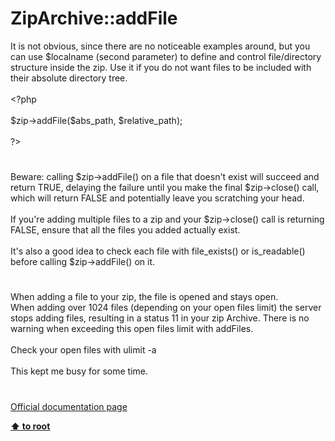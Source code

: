 # ZipArchive::addFile




<div class="phpcode"><span class="html">
It is not obvious, since there are no noticeable examples around, but you can use $localname (second parameter) to define and control file/directory structure inside the zip. Use it if you do not want files to be included with their absolute directory tree.
<br>
<br><span class="default">&lt;?php
<br>
<br>$zip</span><span class="keyword">-&gt;</span><span class="default">addFile</span><span class="keyword">(</span><span class="default">$abs_path</span><span class="keyword">, </span><span class="default">$relative_path</span><span class="keyword">);
<br>
<br></span><span class="default">?&gt;</span>
</span>
</div>
  

#


<div class="phpcode"><span class="html">
Beware: calling $zip-&gt;addFile() on a file that doesn&apos;t exist will succeed and return TRUE, delaying the failure until you make the final $zip-&gt;close() call, which will return FALSE and potentially leave you scratching your head.<br><br>If you&apos;re adding multiple files to a zip and your $zip-&gt;close() call is returning FALSE, ensure that all the files you added actually exist.<br><br>It&apos;s also a good idea to check each file with file_exists() or is_readable() before calling $zip-&gt;addFile() on it.</span>
</div>
  

#


<div class="phpcode"><span class="html">
When adding a file to your zip, the file is opened and stays open.<br>When adding over 1024 files (depending on your open files limit) the server stops adding files, resulting in a status 11 in your zip Archive. There is no warning when exceeding this open files limit with addFiles.<br><br>Check your open files with ulimit -a<br><br>This kept me busy for some time.</span>
</div>
  

#

[Official documentation page](https://www.php.net/manual/en/ziparchive.addfile.php)

**[⬆ to root](/)**